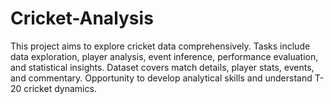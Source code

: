 # Cricket-Analysis
This project aims to explore cricket data comprehensively. Tasks include data exploration, player analysis, event inference, performance evaluation, and statistical insights. Dataset covers match details, player stats, events, and commentary. Opportunity to develop analytical skills and understand T-20 cricket dynamics.
